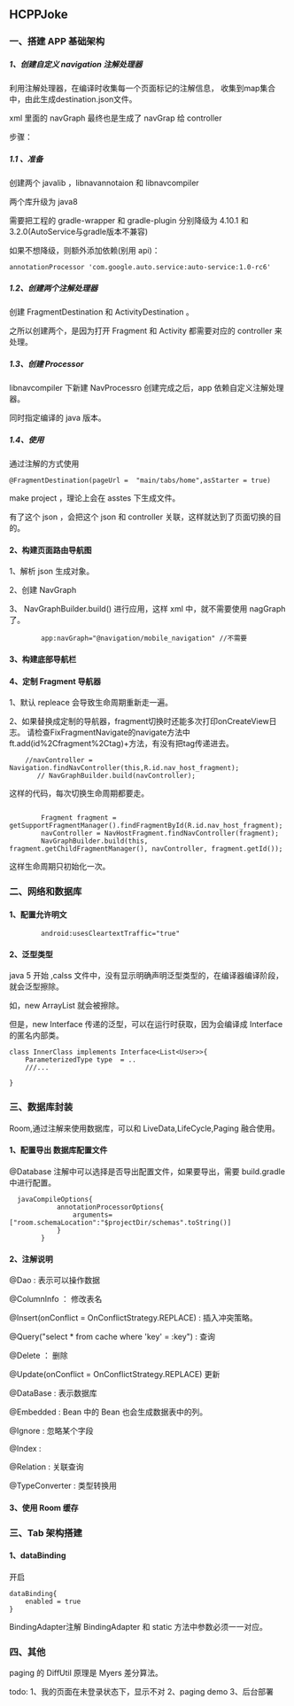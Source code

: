 ## HCPPJoke

### 一、搭建 APP 基础架构
##### 1、创建自定义 navigation 注解处理器

利用注解处理器，在编译时收集每一个页面标记的注解信息，
收集到map集合中，由此生成destination.json文件。 

xml 里面的 navGraph 最终也是生成了 navGrap 给 controller 


步骤：
#####  1.1 、准备
创建两个 javalib ，libnavannotaion 和 libnavcompiler


两个库升级为 java8

需要把工程的 gradle-wrapper 和 gradle-plugin 分别降级为 4.10.1 和 3.2.0(AutoService与gradle版本不兼容)

如果不想降级，则额外添加依赖(别用 api)：
```
annotationProcessor 'com.google.auto.service:auto-service:1.0-rc6'
```


#####  1.2、创建两个注解处理器
创建 FragmentDestination 和 ActivityDestination 。

 
 之所以创建两个，是因为打开 Fragment 和 Activity 都需要对应的 controller 来处理。
 
 
 
##### 1.3、创建 Processor
libnavcompiler 下新建 NavProcessro 
创建完成之后，app 依赖自定义注解处理器。


同时指定编译的 java 版本。

##### 1.4、使用
通过注解的方式使用
```
@FragmentDestination(pageUrl =  "main/tabs/home",asStarter = true)

```
make project ，理论上会在 asstes 下生成文件。



有了这个 json ，会把这个 json 和 controller 关联，这样就达到了页面切换的目的。



#### 2、构建页面路由导航图
1、解析 json 生成对象。

2、创建 NavGraph 

3、 NavGraphBuilder.build() 进行应用，这样 xml 中，就不需要使用 nagGraph 了。 
```
        app:navGraph="@navigation/mobile_navigation" //不需要
```



#### 3、构建底部导航栏



#### 4、定制 Fragment 导航器
1、默认 repleace 会导致生命周期重新走一遍。

2、如果替换成定制的导航器，fragment切换时还能多次打印onCreateView日志。
请检查FixFragmentNavigate的navigate方法中ft.add(id%2Cfragment%2Ctag)+方法，有没有把tag传递进去。

```
    //navController = Navigation.findNavController(this,R.id.nav_host_fragment);
       // NavGraphBuilder.build(navController);
```
这样的代码，每次切换生命周期都要走。

```

        Fragment fragment = getSupportFragmentManager().findFragmentById(R.id.nav_host_fragment);
        navController = NavHostFragment.findNavController(fragment);
        NavGraphBuilder.build(this, fragment.getChildFragmentManager(), navController, fragment.getId());
```

这样生命周期只初始化一次。



### 二、网络和数据库
#### 1、配置允许明文
```
        android:usesCleartextTraffic="true"

```


#### 2、泛型类型
java 5 开始 ,calss 文件中，没有显示明确声明泛型类型的，在编译器编译阶段，就会泛型擦除。

如，new ArrayList<User> 就会被擦除。


但是，new Interface 传递的泛型，可以在运行时获取，因为会编译成 Interface 的匿名内部类。
```
class InnerClass implements Interface<List<User>>{
    ParameterizedType type  = ..
    ///... 
    
}
```



### 三、数据库封装
Room,通过注解来使用数据库，可以和 LiveData,LifeCycle,Paging 融合使用。


#### 1、配置导出 数据库配置文件

@Database 注解中可以选择是否导出配置文件，如果要导出，需要 build.gradle 中进行配置。
 
```
  javaCompileOptions{
            annotationProcessorOptions{
                arguments=["room.schemaLocation":"$projectDir/schemas".toString()]
            }
        }
```

#### 2、注解说明
@Dao : 表示可以操作数据

@ColumnInfo ： 修改表名

@Insert(onConflict = OnConflictStrategy.REPLACE) : 插入冲突策略。


@Query("select * from cache where 'key' = :key") : 查询

@Delete   ： 删除


@Update(onConflict = OnConflictStrategy.REPLACE) 更新

@DataBase : 表示数据库


@Embedded : Bean 中的 Bean 也会生成数据表中的列。


@Ignore : 忽略某个字段



@Index : 


@Relation : 关联查询

@TypeConverter : 类型转换用




#### 3、使用 Room 缓存



### 三、Tab 架构搭建
#### 1、dataBinding
开启
```
dataBinding{
    enabled = true
}
```

BindingAdapter注解
BindingAdapter 和 static 方法中参数必须一一对应。


### 四、其他

paging 的 DiffUtil 原理是 Myers 差分算法。














todo:
1、我的页面在未登录状态下，显示不对
2、paging demo
3、后台部署




